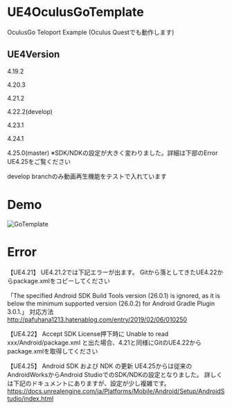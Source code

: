# UE4OculusGoTemplate
OculusGo Teloport Example
(Oculus Questでも動作します)

## UE4Version
4.19.2

4.20.3

4.21.2

4.22.2(develop)

4.23.1

4.24.1

4.25.0(master)
※SDK/NDKの設定が大きく変わりました。詳細は下部のError UE4.25をご覧ください

develop branchのみ動画再生機能をテストで入れています

# Demo
![GoTemplate](https://user-images.githubusercontent.com/8968076/58804347-9d86bb80-864c-11e9-8023-c7d7e509cfc2.gif)

# Error
【UE4.21】
UE4.21.2では下記エラーが出ます。
Gitから落としてきたUE4.22からpackage.xmlをコピーしてください

「The specified Android SDK Build Tools version (26.0.1) is ignored, 
as it is below the minimum supported version (26.0.2) for Android Gradle Plugin 3.0.1.」
対応方法
http://pafuhana1213.hatenablog.com/entry/2019/02/06/010250

【UE4.22】
Accept SDK License押下時に
Unable to read xxx/Android/package.xml
と出た場合、4.21と同様にGitのUE4.22からpackage.xmlを取得してください

【UE4.25】
Android SDK および NDK の更新
UE4.25からは従来のAndroidWorksからAndroid StudioでのSDK/NDKの設定となりました。
詳しくは下記のドキュメントにありますが、設定が少し複雑です。
https://docs.unrealengine.com/ja/Platforms/Mobile/Android/Setup/AndroidStudio/index.html

